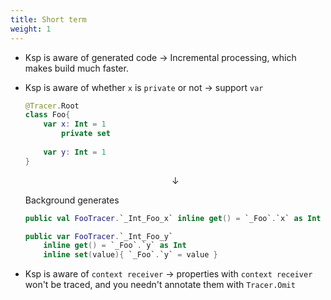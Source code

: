 ```yaml
---
title: Short term
weight: 1
---
```


- Ksp is aware of generated code -> Incremental processing, which makes build much faster.

- Ksp is aware of whether `x` is `private` or not -> support `var`
    ```kotlin
    @Tracer.Root
    class Foo{
        var x: Int = 1
            private set
        
        var y: Int = 1
    }
    ```
    <p align="center">↓</p>
  
    Background generates 
    ```kotlin
    public val FooTracer.`_Int_Foo_x` inline get() = `_Foo`.`x` as Int

    public var FooTracer.`_Int_Foo_y` 
        inline get() = `_Foo`.`y` as Int
        inline set(value){ `_Foo`.`y` = value }   
    ``` 

- Ksp is aware of `context receiver` -> properties with `context receiver` won't be traced, and you 
  needn't annotate them with `Tracer.Omit` 